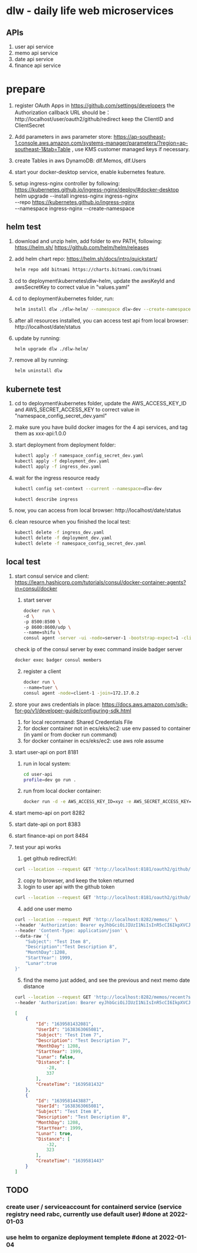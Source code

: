 # dlw - daily life web microservices

## APIs
1. user api service
2. memo api service
3. date api service
4. finance api service

# prepare 
1. register OAuth Apps in https://github.com/settings/developers
    the Authorization callback URL should be： http://localhost/user/oauth2/github/redirect
    keep the ClientID and ClientSecret

2. Add parameters in aws parameter store: https://ap-southeast-1.console.aws.amazon.com/systems-manager/parameters/?region=ap-southeast-1&tab=Table , use KMS customer managed keys if necessary.

3. create Tables in aws DynamoDB:
    dlf.Memos, dlf.Users

4. start your docker-desktop service, enable kubernetes feature.

5. setup ingress-nginx controller by following: https://kubernetes.github.io/ingress-nginx/deploy/#docker-desktop
    helm upgrade --install ingress-nginx ingress-nginx \
    --repo https://kubernetes.github.io/ingress-nginx \
    --namespace ingress-nginx --create-namespace

## helm test
1. download and unzip helm, add folder to env PATH, following: https://helm.sh/   https://github.com/helm/helm/releases

2. add helm chart repo: https://helm.sh/docs/intro/quickstart/
	```bash
	helm repo add bitnami https://charts.bitnami.com/bitnami
	```

3. cd to deployment\kubernetes\dlw-helm, update the awsKeyId and awsSecretKey to correct value in "values.yaml"
4. cd to deployment\kubernetes folder, run:
	```bash
	helm install dlw ./dlw-helm/ --namespace dlw-dev --create-namespace
	```
5. after all resources installed, you can access test api from local browser: http://localhost/date/status
6. update by running:
	```bash
	helm upgrade dlw ./dlw-helm/
	```
7. remove all by running:
	```bash
	helm uninstall dlw
	```

## kubernete test
1. cd to deployment\kubernetes folder, update the AWS_ACCESS_KEY_ID and AWS_SECRET_ACCESS_KEY to correct value in "namespace_config_secret_dev.yaml"
2. make sure you have build docker images for the 4 api services, and tag them as xxx-api:1.0.0
3. start deployment from deployment folder:
    ```bash
	kubectl apply -f namespace_config_secret_dev.yaml
    kubectl apply -f deployment_dev.yaml
    kubectl apply -f ingress_dev.yaml
    ```

4. wait for the ingress resource ready
    ```bash
    kubectl config set-context --current --namespace=dlw-dev

    kubectl describe ingress
    ```
5. now, you can access from local browser: http://localhost/date/status

6. clean resource when you finished the local test:
     ```bash
    kubectl delete -f ingress_dev.yaml
    kubectl delete -f deployment_dev.yaml
	kubectl delete -f namespace_config_secret_dev.yaml
    ```

## local test
1. start consul service and client:  https://learn.hashicorp.com/tutorials/consul/docker-container-agents?in=consul/docker
     1. start server

        ```bash
        docker run \
        -d \
        -p 8500:8500 \
        -p 8600:8600/udp \
        --name=shifu \
        consul agent -server -ui -node=server-1 -bootstrap-expect=1 -client=0.0.0.0
        
        ```

    check ip of the consul server by exec command inside badger server

    ```bash
    docker exec badger consul members
    ```

    2. register a client

        ```bash
        docker run \
        --name=tuer \
        consul agent -node=client-1 -join=172.17.0.2
        ```
2. store your aws credentials in place: https://docs.aws.amazon.com/sdk-for-go/v1/developer-guide/configuring-sdk.html
    1. for local recommand: Shared Credentials File
    2. for docker container not in ecs/eks/ec2: use env passed to container (in yaml or from docker run command)
    3. for docker container in ecs/eks/ec2: use aws role assume
3. start user-api on port 8181
    1. run in local system: 
        ```bash
        cd user-api
        profile=dev go run .
        ```
    2. run from local docker container: 
        ```bash
        docker run -d -e AWS_ACCESS_KEY_ID=xyz -e AWS_SECRET_ACCESS_KEY=abc -e AWS_REGION=ap-southeast-1 -e profile=dev  --publish 8383:8383 date-api:1.0.0
        ```
4. start memo-api on port 8282
5. start date-api on port 8383
6. start finance-api on port 8484
7. test your api works
    1. get github redirectUrl: 
    ```bash
    curl --location --request GET 'http://localhost:8181/oauth2/github/authorize/url'
    ```
    2. copy to browser, and keep the token returned
    3. login to user api with the github token
    ```bash
    curl --location --request GET 'http://localhost:8181/oauth2/github/user?access_code=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'
    ```
    4. add one user memo
    ```bash
    curl --location --request PUT 'http://localhost:8282/memos/' \
    --header 'Authorization: Bearer eyJhbGciOiJIUzI1NiIsInR5cCI6IkpXVCJ9.eyJ1c2VySWQiOiIxNjM4MzYzMDY1MDgxIiwiZW1haWwiOiJ5dWVjbnVAaG90bWFpbC5jb20iLCJleHAiOjE2NDAzMjk1MjB9.uOvsu9mLS95Wc9uWONGR-DZx6WPfGxChrHJ6dPaAsag' \
    --header 'Content-Type: application/json' \
    --data-raw '{
        "Subject": "Test Item 8",
        "Description":"Test Description 8",
        "MonthDay":1208,
        "StartYear": 1999,
        "Lunar":true
    }'
    ```
    5. find the memo just added, and see the previous and next memo date distance
    ```bash
    curl --location --request GET 'http://localhost:8282/memos/recent?start=1124&end=1227' \
    --header 'Authorization: Bearer eyJhbGciOiJIUzI1NiIsInR5cCI6IkpXVCJ9.eyJ1c2VySWQiOiIxNjM4MzYzMDY1MDgxIiwiZW1haWwiOiJ5dWVjbnVAaG90bWFpbC5jb20iLCJleHAiOjE2NDAzMjk1MjB9.uOvsu9mLS95Wc9uWONGR-DZx6WPfGxChrHJ6dPaAsag'
    ```

    ```json
    [
        {
            "Id": "1639581432081",
            "UserId": "1638363065081",
            "Subject": "Test Item 7",
            "Description": "Test Description 7",
            "MonthDay": 1208,
            "StartYear": 1999,
            "Lunar": false,
            "Distance": [
                -28,
                337
            ],
            "CreateTime": "1639581432"
        },
        {
            "Id": "1639581443887",
            "UserId": "1638363065081",
            "Subject": "Test Item 8",
            "Description": "Test Description 8",
            "MonthDay": 1208,
            "StartYear": 1999,
            "Lunar": true,
            "Distance": [
                -32,
                323
            ],
            "CreateTime": "1639581443"
        }
    ]
    ```


## TODO
### create user / serviceaccount for containerd service (service registry need rabc, currently use default user) #done at 2022-01-03
### use helm to organize deployment templete #done at 2022-01-04
### 